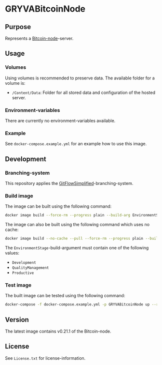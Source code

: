 # GRYVABitcoinNode

## Purpose

Represents a [Bitcoin-node](https://bitcoin.org/)-server.

## Usage

### Volumes

Using volumes is recommended to preserve data. The available folder for a volume is:

- `/Content/Data`: Folder for all stored data and configuration of the hosted server.

### Environment-variables

There are currently no environment-variables available.

### Example

See `docker-compose.example.yml` for an example how to use this image.

## Development

### Branching-system

This repository applies the [GitFlowSimplified](https://projects.aniondev.de/CommonUtilities/Templates/ProjectTemplates/-/blob/main/Templates/Conventions/BranchingSystem/GitFlowSimplified.md)-branching-system.

### Build image

The image can be built using the following command:

``` sh
docker image build --force-rm --progress plain --build-arg EnvironmentStage=Development --tag gryvabitcoinnode:latest .
```

The image can also be built using the following command which uses no cache:

``` sh
docker image build --no-cache --pull --force-rm --progress plain --build-arg EnvironmentStage=Development --tag gryvabitcoinnode:latest .
```

The `EnvironmentStage`-build-argument must contain one of the following values:

- `Development`
- `QualityManagement`
- `Productive`

### Test image

The built image can be tested using the following command:

``` sh
docker-compose -f docker-compose.example.yml -p GRYVABitcoinNode up --remove-orphans --force-recreate
```

## Version

The latest image contains v0.21.1 of the Bitcoin-node.

## License

See `License.txt` for license-information.
